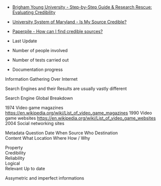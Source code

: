 - [Brigham Young University - Step-by-Step Guide & Research Rescue: Evaluating Credibility](https://guides.lib.byu.edu/c.php?g=216340&p=1428399)
- [University System of Maryland - Is My Source Credible?](https://sites.umgc.edu/library/libhow/credibility.cfm)
- [Paperpile - How can I find credible sources?](https://paperpile.com/g/find-credible-sources/)

- Last Update
- Number of people involved
- Number of tests carried out
- Documentation progress

Information Gathering Over Internet

Search Engines and their Results are usually vastly different

Search Engine Global Breakdown

1974	Video game magazines	https://en.wikipedia.org/wiki/List_of_video_game_magazines
1990	Video game websites	https://en.wikipedia.org/wiki/List_of_video_game_websites
2004	Social networking sites

Metadata		Question
Date		When
Source		Who
Destination		
Content		What
Location		Where
		How / Why
		
		
Property		
Credibility		
Reliability		
Logical		
Relevant		Up to date
		
		
Assymetric and imperfect informations		